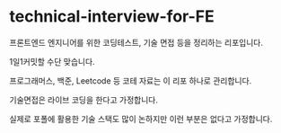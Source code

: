 # technical-interview-for-FE
프론트엔드 엔지니어를 위한 코딩테스트, 기술 면접 등을 정리하는 리포입니다.

1일1커밋할 수단 맞습니다.

프로그래머스, 백준, Leetcode 등 코테 자료는 이 리포 하나로 관리합니다.

기술면접은 라이브 코딩을 한다고 가정합니다. 

실제로 포폴에 활용한 기술 스택도 많이 논하지만 이런 부분은 없다고 가정합니다.
